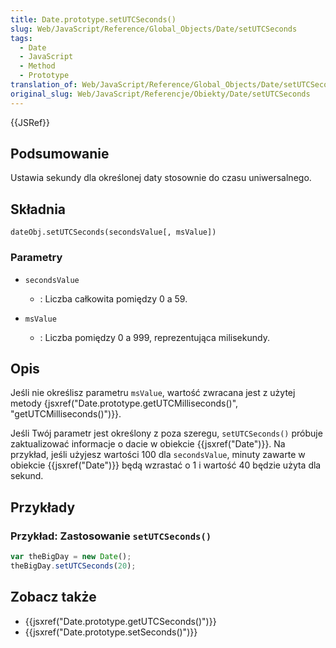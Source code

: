 ```yaml
---
title: Date.prototype.setUTCSeconds()
slug: Web/JavaScript/Reference/Global_Objects/Date/setUTCSeconds
tags:
  - Date
  - JavaScript
  - Method
  - Prototype
translation_of: Web/JavaScript/Reference/Global_Objects/Date/setUTCSeconds
original_slug: Web/JavaScript/Referencje/Obiekty/Date/setUTCSeconds
---
```

{{JSRef}}

## Podsumowanie

Ustawia sekundy dla określonej daty stosownie do czasu uniwersalnego.

## Składnia

    dateObj.setUTCSeconds(secondsValue[, msValue])

### Parametry

- `secondsValue`
  - : Liczba całkowita pomiędzy 0 a 59.

- `msValue`
  - : Liczba pomiędzy 0 a 999, reprezentująca milisekundy.

## Opis

Jeśli nie określisz parametru `msValue`, wartość zwracana jest z użytej metody {jsxref("Date.prototype.getUTCMilliseconds()", "getUTCMilliseconds()")}}.

Jeśli Twój parametr jest określony z poza szeregu, `setUTCSeconds()` próbuje zaktualizować informacje o dacie w obiekcie {{jsxref("Date")}}. Na przykład, jeśli użyjesz wartości 100 dla `secondsValue`, minuty zawarte w obiekcie {{jsxref("Date")}} będą wzrastać o 1 i wartość 40 będzie użyta dla sekund.

## Przykłady

### Przykład: Zastosowanie `setUTCSeconds()`

```js
var theBigDay = new Date();
theBigDay.setUTCSeconds(20);
```

## Zobacz także

- {{jsxref("Date.prototype.getUTCSeconds()")}}
- {{jsxref("Date.prototype.setSeconds()")}}
